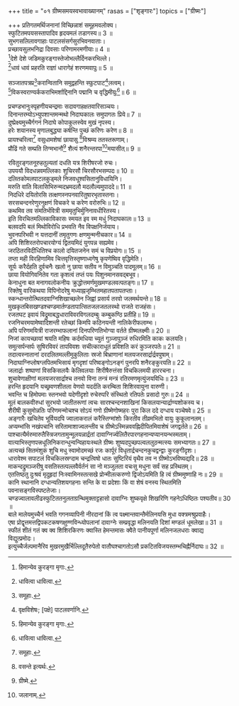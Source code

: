 +++
title = "०१ ग्रीष्मसमयस्वभावाख्यानम्"
rasas = ["शृङ्गारः"]
topics = ["ग्रीष्मः"]

+++
प्रतिगतमर्थिजनानां विच्छिन्नाशं समूहमवलोक्य।  
स्फुटितमपयसस्तापादिव हृदयमलं तडागस्य॥ 3 ॥  
सुभगसलिलावगाहाः पाटलसंसर्गसुरभिवनवाताः।  
प्रच्छायसुलभनिद्रा दिवसाः परिणामरमणीयाः॥ 4 ॥  
[^2]देशे देशे जडिमकुरङ्गास्तेजोभल्लैर्दिनकरभिल्ले।  
[^3]धावं धावं प्रहरति राज्ञां धारागेहं शरणमवापुः॥ 5 ॥  
  
[^2]: हिमान्येव कुरङ्गा मृगाः.

[^3]: धावित्वा धावित्वा.

सञ्जातपत्रप्र[^4]करान्वितानि समुद्वहन्ति स्फुटपाट[^1]लत्वम्।  
[^2]विकस्वराण्यर्ककराभिमर्शाद्दिनानि पद्मानि च वृद्धिमीयुः[^3]॥ 6 ॥  
  
[^4]: समूहाः.

[^1]: वृक्षविशेषः; [पक्षे] पाटलवर्णानि.

[^2]: भासुराणि; [पक्षे] विकासशालीनि.

[^3]: आपुः.

प्रचण्डभानुःस्पृहणीयचन्द्रमाः सदावगाहक्षतवारिसञ्चयः।  
दिनान्तरम्योऽभ्युपशान्तमन्मथो निदाघकालः समुपागतः प्रिये॥ 7 ॥  
दुष्प्रेक्ष्यमुच्चैर्गगनं निदाघे कोपाकुलस्येव मुखं नृपस्य।  
हरेः शयानस्य मृणालबुद्ध्या कर्षन्ति पुच्छं करिणः करेण॥ 8 ॥  
प्रायश्चरित्वा[^4] वसुधामशेषां छायासु [^5]विश्रम्य ततस्तरूणाम्।  
प्रौढिं गते सम्प्रति तिग्मभानौ[^6] शैत्यं शनैरन्तरपा[^7]मयासीत्॥ 9 ॥  
  
[^4]: हेमन्ते इत्यर्थः.

[^5]: वसन्ते इत्यर्थः.

[^6]: ग्रीष्मे.

[^7]: जलानाम्.

रवितुरङ्गतनूरुहतुल्यतां दधति यत्र शिरीषरजो रुचः।  
उपययौ विदधन्नवमल्लिकाः शुचिरसौ चिरसौरभसम्पदः॥ 10 ॥  
दलितकोमलपाटलकुड्मले निजवधूश्वसितानुविधायिनि।  
मरुति वाति विलासिभिरुन्मदभ्रमदलौ मदलौल्यमुपाददे॥ 11 ॥  
निदधिरे दयितोरसि तत्क्षणस्नपनवारितुषारभृतास्तनाः।  
सरसचन्दनरेणुरनुक्षणं विचकरे च करेण वरोरुभिः॥ 12 ॥  
कथमिव तव संमतिर्भवित्री सममृतुभिर्मुनिनावधीरितस्य।  
इति विरचितमल्लिकाविकासः स्मयत इव स्म मधुं निदाघकालः॥ 13 ॥  
बलवदपि बलं मिथोविरोधि प्रभवति नैव विपक्षनिर्जयाय।  
भुवनपरिभवी न यत्तदानीं तमृतुगणः क्षणमुन्मनीचकार॥ 14 ॥  
अपि शिशिरतरोपचारयोग्यं द्वितयमिदं युगपन्न सह्यमेव।  
जरठितरविदीधितिश्च कालो दयितजनेन समं च विप्रयोगः॥ 15 ॥  
तप्ता मही विरहिणामिव चित्तवृत्तिस्तृष्णाध्वगेषु कृपणेष्विव वृद्धिमेति।  
सूर्यः करैर्दहति दुर्वचनैः खलो नु छाया सतीव न विमुञ्चति पादमूलम्॥ 16 ॥  
छाया वियोगिवनितेव गता कृशत्वं तप्तं पयः पिशुनमानसवद्बभूव।  
केनाधुना बत मनागवलोकनीयः क्रुद्धोत्तमर्णमुखमण्डलवत्पतङ्गः॥ 17 ॥  
रिक्तेषु वारिकथया विपिनोदरेषु मध्याह्नजृम्भितमहातपतापतप्ताः।  
स्कन्धान्तरोत्थितदवाग्निशिखाच्छलेन जिह्वां प्रसार्य तरवो जलमर्थयन्ते॥ 18 ॥  
मुखकृतबिसखण्डश्चण्डमार्तण्डतापात्सितजलजतलस्थो राजते राजहंसः।  
रजतघट इवायं विद्रुमाबद्धधाराविवरविगलदम्बुः कम्बुकण्ठि प्रतीहि॥ 19 ॥  
रजनिचरमयामेष्वादिशन्ती रतेच्छां किमपि कठिनयन्ती नालिकेरीफलाम्भः।  
अपि परिणमयित्री राजरम्भाफलानां दिनपरिणतिभोग्या वर्तते ग्रीष्मलक्ष्मीः॥ 20 ॥  
निजां कायच्छायां श्रयति महिषः कर्दमधिया च्युतं गुञ्जापुञ्जं रुधिरमिति काकः कलयति।  
समुत्सर्पन्सर्पः सुषिरविवरं तापविवशः सचीत्काराधूतं प्रविशति करं कुञ्जरपतेः॥ 21 ॥  
तदात्वस्नातानां दरदलितमल्लीमुकुलिताः स्रजो बिभ्राणानां मलयजरसार्द्रार्द्रवपुषाम्।  
निदाघाग्निप्लोषग्लपितमभिसायं मृगदृशां परिष्वङ्गोऽनङ्गं पुनरपि शनैरङ्कुरयति॥ 22 ॥  
जलार्द्राः शष्पाणां विसकिसलयैः केलिवलयाः शिरीषैरुत्तंसा विचकिलमयी हाररचना।  
शुचावेणाक्षीणां मलयजरसार्द्राश्च तनवो विना तन्त्रं मन्त्रं रतिरमणमृत्युंजयविधिः॥ 23 ॥  
हरन्ति हृदयानि यच्छ्रवणशीतला वेणवो यदर्दति करम्बिता शिशिरवायुना वारुणी।  
भवन्ति च हिमोपमाः स्तनभवो यदेणीदृशो रुचेरुपरि संस्थितो रतिपतेः प्रसादो गुरुः॥ 24 ॥  
मूलं बालकवीरुधां सुरभयो जातीतरूणां त्वचः सारश्चन्दनशाखिनां किसलयान्यार्द्राण्यशोकस्य च।  
शैरीषी कुसुमोन्नतिः परिणमन्मोचश्च सोऽयं गणो ग्रीष्मेणोष्महरः पुरा किल ददे दग्धाय पञ्चेषवे॥ 25 ॥  
अङ्गारैः खचितेव भूर्वियदपि ज्वालाकरालं करैस्तिग्मांशोः किरतीव तीव्रमभितो वायुः कुकूलानलम्।  
अप्यम्भांसि नखंपचानि सरितामाशाज्वलन्तीव च ग्रीष्मेऽस्मिन्नववह्निदीपितमिवाशेषं जगद्वर्तते॥ 26 ॥  
पाश्चात्यैर्मरुमारुतैस्त्रिजगतामुन्मूलयन्नार्द्रतां दावाग्निर्ज्वलितैरपारगहनान्यप्यानयन्भस्मताम्।  
वात्याभिस्तृणपत्त्रधूलिनिकरान्धुन्वन्विहायःस्थले ग्रीष्मः शुष्यदपुच्छपल्वललुठन्मत्स्यः समभ्यागतः॥ 27 ॥  
अत्यच्छं सितमंशुकं शुचि मधु स्वामोदमच्छं रजः कार्पूरं विधृतार्द्रचन्दनकुचद्वन्द्वाः कुरङ्गीदृशः।  
धारावेश्म सपाटलं विचकिलस्रग्दाम चन्द्रत्विषो धातः सुष्टिरियं वृथैव तव न ग्रीष्मोऽभविष्यद्यदि॥ 28 ॥  
माकन्दद्रुमञ्जरीषु वसतिस्तत्पल्लवैर्वर्तनं सा नो मञ्जुलता वचःसु मधुना सर्वं सह प्रस्थितम्।  
एतत्तिष्ठतु दुःश्रवं मृदुहृदां निःस्वामिनस्तत्सखे प्रोन्मीलत्करुणो द्विजोऽयमिति हि त्वं ग्रीष्ममुष्णाहि नः॥ 29 ॥  
कानि स्थानानि दग्धान्यतिशयगहनाः सन्ति के वा प्रदेशाः किं वा शेषं वनस्य स्थितमिति पवनासङ्गविस्पष्टतेजाः।  
चण्डज्वालावलीढस्फुटिततनुलताग्रन्थिमुक्ताट्टहासो दावाग्निः शुष्कवृक्षे शिखरिणि गहनेऽधिष्ठितः पश्यतीव॥ 30 ॥  
बाले मालेयमुच्चैर्न भवति गगनव्यापिनी नीरदानां किं त्व पक्ष्मान्तवान्तैर्मलिनयसि मुधा वक्त्रमश्रुप्रवाहैः।  
एषा प्रोद्वृत्तमत्तद्विपकटकषणक्षुण्णविन्ध्योपलानां दावाग्नेः सम्प्रवृद्धा मलिनयति दिशां मण्डलं धूमलेखा॥ 31 ॥  
स्फीतं शीतं गतं क्व क्व शिशिरकिरणः क्वास्ति हेमन्तमासः क्वैते पानीयपूर्णा मलिनजलधराः क्वाद्य विद्युत्प्रमोदः।  
इत्युच्चैर्जल्पमानैरिव मुखरमुखैर्भिल्लिदूतैरुपेतो वातौघश्चागतोऽसौ प्रकटितविजयस्तम्भचिह्नैर्निदाघः॥ 32 ॥  